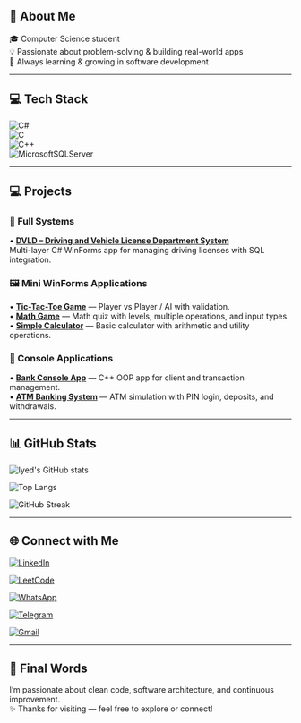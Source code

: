 ## 🧠 About Me

🎓 Computer Science student  
💡 Passionate about problem-solving & building real-world apps  
🚀 Always learning & growing in software development  

---

## 💻 Tech Stack  
![C#](https://img.shields.io/badge/c%23-%23239120.svg?style=for-the-badge&logo=csharp&logoColor=white)  
![C](https://img.shields.io/badge/c-%2300599C.svg?style=for-the-badge&logo=c&logoColor=white)  
![C++](https://img.shields.io/badge/c++-%2300599C.svg?style=for-the-badge&logo=c%2B%2B&logoColor=white)  
![MicrosoftSQLServer](https://img.shields.io/badge/Microsoft%20SQL%20Server-CC2927?style=for-the-badge&logo=microsoft%20sql%20server&logoColor=white)

---

## 💻 Projects

### 🔑 Full Systems
• **[DVLD – Driving and Vehicle License Department System](https://github.com/Iyed-Rb/DVLD)**  
Multi-layer C# WinForms app for managing driving licenses with SQL integration.  

### 🖼️ Mini WinForms Applications
• **[Tic-Tac-Toe Game](https://github.com/Iyed-Rb/Tic-Tac-Toe)** — Player vs Player / AI with validation.  
• **[Math Game](https://github.com/Iyed-Rb/Math-Game)** — Math quiz with levels, multiple operations, and input types.  
• **[Simple Calculator](https://github.com/Iyed-Rb/Simple-WinForms-Calculator)** — Basic calculator with arithmetic and utility operations.  

### 💬 Console Applications
• **[Bank Console App](https://github.com/Iyed-Rb/Bank-Console-App)** — C++ OOP app for client and transaction management.  
• **[ATM Banking System](https://github.com/Iyed-Rb/ATM-Banking-System)** — ATM simulation with PIN login, deposits, and withdrawals.  

---

## 📊 GitHub Stats

![Iyed's GitHub stats](https://github-readme-stats.vercel.app/api?username=Iyed-Rb&show_icons=true&theme=radical)  

![Top Langs](https://github-readme-stats.vercel.app/api/top-langs/?username=Iyed-Rb&layout=compact&theme=radical)  

![GitHub Streak](https://streak-stats.demolab.com?user=Iyed-Rb&theme=radical&hide_border=true)

---

## 🌐 Connect with Me  

[![LinkedIn](https://img.shields.io/badge/LinkedIn-0A66C2?style=for-the-badge&logo=linkedin&logoColor=white)](https://www.linkedin.com/in/iyed-rabia-cherif-3755432a4)  

[![LeetCode](https://img.shields.io/badge/LeetCode-FFA116?style=for-the-badge&logo=leetcode&logoColor=white)](https://leetcode.com/u/Iyed_rb/)  

[![WhatsApp](https://img.shields.io/badge/WhatsApp-25D366?style=for-the-badge&logo=whatsapp&logoColor=white)](https://wa.me/213551938590)  

[![Telegram](https://img.shields.io/badge/Telegram-2CA5E0?style=for-the-badge&logo=telegram&logoColor=white)](https://t.me/IyedRb)  

[![Gmail](https://img.shields.io/badge/Email-D14836?style=for-the-badge&logo=gmail&logoColor=white)](mailto:rabiaiyed743@gmail.com)  

---

## 📌 Final Words

I’m passionate about clean code, software architecture, and continuous improvement.  
✨ Thanks for visiting — feel free to explore or connect!
